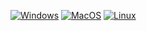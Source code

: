 
[![Windows](https://github.com/Corion/App-Notetaker-Document/workflows/windows/badge.svg)](https://github.com/Corion/App-Notetaker-Document/actions?query=workflow%3Awindows)
[![MacOS](https://github.com/Corion/App-Notetaker-Document/workflows/macos/badge.svg)](https://github.com/Corion/App-Notetaker-Document/actions?query=workflow%3Amacos)
[![Linux](https://github.com/Corion/App-Notetaker-Document/workflows/linux/badge.svg)](https://github.com/Corion/App-Notetaker-Document/actions?query=workflow%3Alinux)


